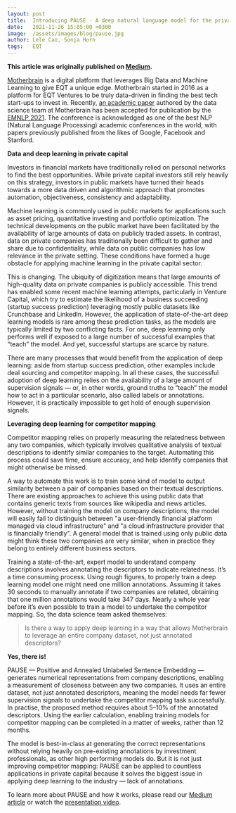 ```yaml
---
layout: post
title:  Introducing PAUSE - A deep natural language model for the private markets
date:   2021-11-26 15:05:00 +0300
image:  /assets/images/blog/pause.jpg
author: Lele Cao, Sonja Horn
tags:   EQT
---
```


**This article was originally published on [Medium](https://medium.com/eqtventures/introducing-pause-a-deep-natural-language-model-for-the-private-markets-55f27033115).**

[Motherbrain](https://eqtgroup.com/motherbrain) is a digital platform that leverages Big Data and Machine Learning to give EQT a unique edge. Motherbrain started in 2016 as a platform for EQT Ventures to be truly data-driven in finding the best tech start-ups to invest in. Recently, [an academic paper](https://aclanthology.org/2021.emnlp-main.791/) authored by the data science team at Motherbrain has been accepted for publication by the [EMNLP 2021](https://2021.emnlp.org/). The conference is acknowledged as one of the best NLP (Natural Language Processing) academic conferences in the world, with papers previously published from the likes of Google, Facebook and Stanford.

**Data and deep learning in private capital**

Investors in financial markets have traditionally relied on personal networks to find the best opportunities. While private capital investors still rely heavily on this strategy, investors in public markets have turned their heads towards a more data driven and algorithmic approach that promotes automation, objectiveness, consistency and adaptability.

Machine learning is commonly used in public markets for applications such as asset pricing, quantitative investing and portfolio optimization. The technical developments on the public market have been facilitated by the availability of large amounts of data on publicly traded assets. In contrast, data on private companies has traditionally been difficult to gather and share due to confidentiality, while data on public companies has low relevance in the private setting. These conditions have formed a huge obstacle for applying machine learning in the private capital sector.

This is changing. The ubiquity of digitization means that large amounts of high-quality data on private companies is publicly accessible. This trend has enabled some recent machine learning attempts, particularly in Venture Capital, which try to estimate the likelihood of a business succeeding (startup success prediction) leveraging mostly public datasets like Crunchbase and LinkedIn. However, the application of state-of-the-art deep learning models is rare among these prediction tasks, as the models are typically limited by two conflicting facts. For one, deep learning only performs well if exposed to a large number of successful examples that “teach” the model. And yet, successful startups are scarce by nature.

There are many processes that would benefit from the application of deep learning: aside from startup success prediction, other examples include deal sourcing and competitor mapping. In all these cases, the successful adoption of deep learning relies on the availability of a large amount of supervision signals — or, in other words, ground truths to “teach” the model how to act in a particular scenario, also called labels or annotations. However, it is practically impossible to get hold of enough supervision signals.

**Leveraging deep learning for competitor mapping**

Competitor mapping relies on properly measuring the relatedness between any two companies, which typically involves qualitative analysis of textual descriptions to identify similar companies to the target. Automating this process could save time, ensure accuracy, and help identify companies that might otherwise be missed.

A way to automate this work is to train some kind of model to output similarity between a pair of companies based on their textual descriptions. There are existing approaches to achieve this using public data that contains generic texts from sources like wikipedia and news articles. However, without training the model on company descriptions, the model will easily fail to distinguish between "a user-friendly financial platform managed via cloud infrastructure" and "a cloud infrastructure provider that is financially friendly". A general model that is trained using only public data might think these two companies are very similar, when in practice they belong to entirely different business sectors.

Training a state-of-the-art, expert model to understand company descriptions involves annotating the descriptors to indicate relatedness. It’s a time consuming process. Using rough figures, to properly train a deep learning model one might need one million annotations. Assuming it takes 30 seconds to manually annotate if two companies are related, obtaining that one million annotations would take 347 days. Nearly a whole year before it’s even possible to train a model to undertake the competitor mapping. So, the data science team asked themselves: 

> Is there a way to apply deep learning in a way that allows Motherbrain to leverage an entire company dataset, not just annotated descriptors?

**Yes, there is!**

PAUSE — Positive and Annealed Unlabeled Sentence Embedding — generates numerical representations from company descriptions, enabling a measurement of closeness between any two companies. It uses an entire dataset, not just annotated descriptors, meaning the model needs far fewer supervision signals to undertake the competitor mapping task successfully. In practise, the proposed method requires about 5–10% of the annotated descriptors. Using the earlier calculation, enabling training models for competitor mapping can be completed in a matter of weeks, rather than 12 months.

The model is best-in-class at generating the correct representations without relying heavily on pre-existing annotations by investment professionals, as other high performing models do. But it is not just improving competitor mapping: PAUSE can be applied to countless applications in private capital because it solves the biggest issue in applying deep learning to the industry — lack of annotations.

To learn more about PAUSE and how it works, please read our [Medium article](https://medium.com/eqtventures/introducing-pause-a-deep-natural-language-model-for-the-private-markets-55f27033115) or watch the [presentation video](https://underline.io/lecture/37659-pause-positive-and-annealed-unlabeled-sentence-embedding).